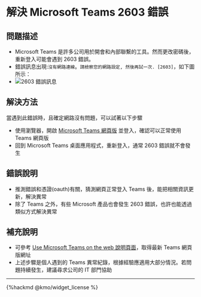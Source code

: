 # 解決 Microsoft Teams 2603 錯誤

## 問題描述
- Microsoft Teams 是許多公司用於開會和內部聯繫的工具。然而更改密碼後，重新登入可能會遇到 2603 錯誤。  
 - 錯誤訊息出現:`沒有網路連線`。`請檢察您的網路設定, 然後再試一次. [2603]`，如下圖所示：  
 - ![2603 錯誤訊息](https://i.postimg.cc/3xcGdznF/image.png)
## 解決方法
當遇到此錯誤時，且確定網路沒有問題，可以試著以下步驟
- 使用瀏覽器，開啟 [Microsoft Teams 網頁版](https://teams.microsoft.com) 並登入，確認可以正常使用 Teams 網頁版
- 回到 Microsoft Teams 桌面應用程式，重新登入，通常 2603 錯誤就不會發生

## 錯誤說明
- 推測錯誤和憑證(oauth)有關，猜測網頁正常登入 Teams 後，能把相關資訊更新，解決異常
- 除了 Teams 之外，有些 Microsoft 產品也會發生 2603 錯誤，也許也能透過類似方式解決異常

## 補充說明
- 可參考 [Use Microsoft Teams on the web
 說明頁面](https://support.microsoft.com/en-us/office/use-microsoft-teams-on-the-web-33f84aa9-2e8b-47ac-8676-02033454e385)，取得最新 Teams 網頁版網址
- 上述步驟是個人遇到的 Teams 異常紀錄，根據經驗應適用大部分情況。若問題持續發生，建議尋求公司的 IT 部門協助

---
{%hackmd @kmo/widget_license %}